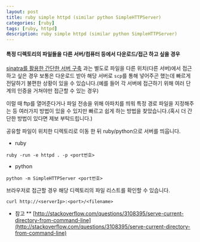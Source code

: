 ```yaml
---
layout: post
title: ruby simple httpd (similar python SimpleHTTPServer)
categories: [ruby]
tags: [ruby, httpd]
description: ruby simple httpd (similar python SimpleHTTPServer)
---
```



#### 특정 디렉토리의 파일들을 다른 서버/컴퓨터 등에서 다운로드/접근 하고 싶을 경우
  
[sinatra를 활용한 간단한 서버 구축](http://thswave.github.io/ruby/sinatra/2015/05/26/introduce-sinatra.html) 과는 별도로 파일을 다른 위치(다른 서버)에서 접근하고 싶은 경우 보통은 다운로드 받아 해당 서버로 `scp`를 통해 넣어주곤 했는데 빠르게 전달하기 불편한 상황이 있을 수 있습니다.(예를 들어 각 서버에 접근하기 위해 여러 단계의 인증을 거쳐야만 접근할 수 있는 경우)  
  
이럴 때 ftp를 열어준다거나 파일 전송을 위해 아파치를 띄워 특정 경로 파일을 지정해주는 등 여러가지 방법이 있을 수 있지만 빠르고 쉽게 하는 방법을 찾았습니다.(혹시 더 간단한 방법이 있다면 제보 부탁드립니다.)
  
공유할 파일이 위치한 디렉토리로 이동 한 뒤 ruby/python으로 서버를 띄웁니다.
  
* ruby

```
ruby -run -e httpd . -p <port번호>
```

* python  
  
```
python -m SimpleHTTPServer <port번호>
```
  

브라우저로 접근할 경우 해당 디렉토리의 파일 리스트를 확인할 수 있습니다. 
  
```
curl http://<serverIp>:<port>/<filename>
```  
  

* 참고
** [http://stackoverflow.com/questions/3108395/serve-current-directory-from-command-line](http://stackoverflow.com/questions/3108395/serve-current-directory-from-command-line)